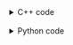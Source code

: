 <details><summary>C++ code</summary>

![](https://github.com/archishmanghos/code-images/blob/master/GFG/Satisfy-the-equation.png)

</details>

<br>

<details><summary>Python code</summary>

![](https://github.com/archishmanghos/code-images/blob/master/GFG/Satisfy-the-equation-py.png)

</details>